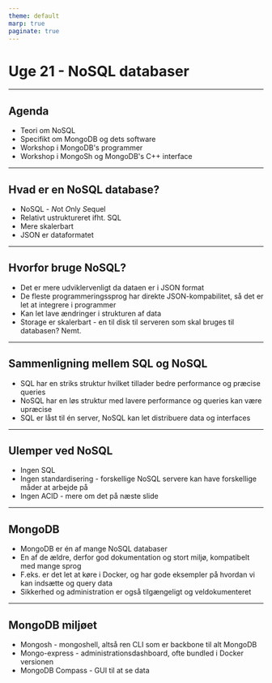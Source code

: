 ```yaml
---
theme: default
marp: true
paginate: true
---
```

# Uge 21 - NoSQL databaser
---
## Agenda
- Teori om NoSQL
- Specifikt om MongoDB og dets software
- Workshop i MongoDB's programmer
- Workshop i MongoSh og MongoDB's C++ interface
---
## Hvad er en NoSQL database?
- NoSQL - *N*ot *O*nly *S*equel
- Relativt ustruktureret ifht. SQL 
- Mere skalerbart
- JSON er dataformatet
---
## Hvorfor bruge NoSQL?
- Det er mere udviklervenligt da dataen er i JSON format
- De fleste programmeringssprog har direkte JSON-kompabilitet, så det er let at integrere i programmer 
- Kan let lave ændringer i strukturen af data 
- Storage er skalerbart - en til disk til serveren som skal bruges til databasen? Nemt.
---
## Sammenligning mellem SQL og NoSQL
- SQL har en striks struktur hvilket tillader bedre performance og præcise queries
- NoSQL har en løs struktur med lavere performance og queries kan være upræcise
- SQL er låst til én server, NoSQL kan let distribuere data og interfaces
---
## Ulemper ved NoSQL
- Ingen SQL
- Ingen standardisering - forskellige NoSQL servere kan have forskellige måder at arbejde på
- Ingen ACID - mere om det på næste slide
---
## MongoDB
- MongoDB er én af mange NoSQL databaser 
- En af de ældre, derfor god dokumentation og stort miljø, kompatibelt med mange sprog
- F.eks. er det let at køre i Docker, og har gode eksempler på hvordan vi kan indsætte og query data 
- Sikkerhed og administration er også tilgængeligt og veldokumenteret
---
## MongoDB miljøet
- Mongosh - mongoshell, altså ren CLI som er backbone til alt MongoDB 
- Mongo-express - administrationsdashboard, ofte bundled i Docker versionen
- MongoDB Compass - GUI til at se data 
 
